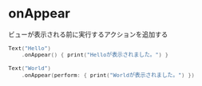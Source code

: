 <div style="font-size: 0.8rem;">

# onAppear

ビューが表示される前に実行するアクションを追加する

```swift
Text("Hello")
    .onAppear() { print("Helloが表示されました。") }

Text("World")
    .onAppear(perform: { print("Worldが表示されました。") })
```

</div>
